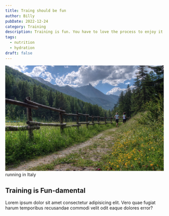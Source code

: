 ```yaml
---
title: Traing should be fun
author: Billy
pubDate: 2022-12-24
category: Training
description: Training is fun. You have to love the process to enjoy it.....
tags:
  - nutrition
  - hydration
draft: false
---
```

![The Italial Alps](/src/assets/images/mountains-italy-alps-1280.jpg) running in Italy
## Training is Fun-damental
Lorem ipsum dolor sit amet consectetur adipisicing elit. Vero quae fugiat harum temporibus recusandae commodi velit odit eaque dolores error?

